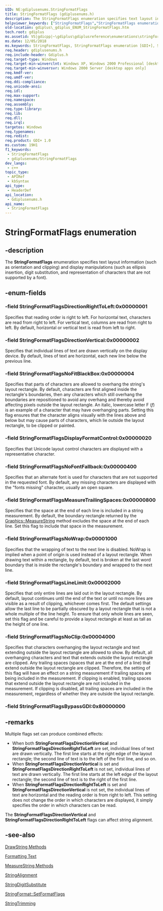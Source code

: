 ```yaml
---
UID: NE:gdiplusenums.StringFormatFlags
title: StringFormatFlags (gdiplusenums.h)
description: The StringFormatFlags enumeration specifies text layout information (such as orientation and clipping) and display manipulations (such as ellipsis insertion, digit substitution, and representation of characters that are not supported by a font).
helpviewer_keywords: ["StringFormatFlags","StringFormatFlags enumeration [GDI+]","StringFormatFlagsDirectionRightToLeft","StringFormatFlagsDirectionVertical","StringFormatFlagsDisplayFormatControl","StringFormatFlagsLineLimit","StringFormatFlagsMeasureTrailingSpaces","StringFormatFlagsNoClip","StringFormatFlagsNoFitBlackBox","StringFormatFlagsNoFontFallback","StringFormatFlagsNoWrap","_gdiplus_ENUM_StringFormatFlags","gdiplus._gdiplus_ENUM_StringFormatFlags","gdiplusenums/StringFormatFlags","gdiplusenums/StringFormatFlagsDirectionRightToLeft","gdiplusenums/StringFormatFlagsDirectionVertical","gdiplusenums/StringFormatFlagsDisplayFormatControl","gdiplusenums/StringFormatFlagsLineLimit","gdiplusenums/StringFormatFlagsMeasureTrailingSpaces","gdiplusenums/StringFormatFlagsNoClip","gdiplusenums/StringFormatFlagsNoFitBlackBox","gdiplusenums/StringFormatFlagsNoFontFallback","gdiplusenums/StringFormatFlagsNoWrap"]
old-location: gdiplus\_gdiplus_ENUM_StringFormatFlags.htm
tech.root: gdiplus
ms.assetid: VS|gdicpp|~\gdiplus\gdiplusreference\enumerations\stringformatflags.htm
ms.date: 12/05/2018
ms.keywords: StringFormatFlags, StringFormatFlags enumeration [GDI+], StringFormatFlagsDirectionRightToLeft, StringFormatFlagsDirectionVertical, StringFormatFlagsDisplayFormatControl, StringFormatFlagsLineLimit, StringFormatFlagsMeasureTrailingSpaces, StringFormatFlagsNoClip, StringFormatFlagsNoFitBlackBox, StringFormatFlagsNoFontFallback, StringFormatFlagsNoWrap, _gdiplus_ENUM_StringFormatFlags, gdiplus._gdiplus_ENUM_StringFormatFlags, gdiplusenums/StringFormatFlags, gdiplusenums/StringFormatFlagsDirectionRightToLeft, gdiplusenums/StringFormatFlagsDirectionVertical, gdiplusenums/StringFormatFlagsDisplayFormatControl, gdiplusenums/StringFormatFlagsLineLimit, gdiplusenums/StringFormatFlagsMeasureTrailingSpaces, gdiplusenums/StringFormatFlagsNoClip, gdiplusenums/StringFormatFlagsNoFitBlackBox, gdiplusenums/StringFormatFlagsNoFontFallback, gdiplusenums/StringFormatFlagsNoWrap
req.header: gdiplusenums.h
req.include-header: Gdiplus.h
req.target-type: Windows
req.target-min-winverclnt: Windows XP, Windows 2000 Professional [desktop apps only]
req.target-min-winversvr: Windows 2000 Server [desktop apps only]
req.kmdf-ver: 
req.umdf-ver: 
req.ddi-compliance: 
req.unicode-ansi: 
req.idl: 
req.max-support: 
req.namespace: 
req.assembly: 
req.type-library: 
req.lib: 
req.dll: 
req.irql: 
targetos: Windows
req.typenames: 
req.redist: 
req.product: GDI+ 1.0
ms.custom: 19H1
f1_keywords:
 - StringFormatFlags
 - gdiplusenums/StringFormatFlags
dev_langs:
 - c++
topic_type:
 - APIRef
 - kbSyntax
api_type:
 - HeaderDef
api_location:
 - Gdiplusenums.h
api_name:
 - StringFormatFlags
---
```


# StringFormatFlags enumeration


## -description

The <b>StringFormatFlags</b> enumeration specifies text layout information (such as orientation and clipping) and display manipulations (such as ellipsis insertion, digit substitution, and representation of characters that are not supported by a font).

## -enum-fields

### -field StringFormatFlagsDirectionRightToLeft:0x00000001

Specifies that reading order is right to left. For horizontal text, characters are read from right to left. For vertical text, columns are read from right to left. By default, horizontal or vertical text is read from left to right.

### -field StringFormatFlagsDirectionVertical:0x00000002

Specifies that individual lines of text are drawn vertically on the display device. By default, lines of text are horizontal, each new line below the previous line.

### -field StringFormatFlagsNoFitBlackBox:0x00000004

Specifies that parts of characters are allowed to overhang the string's layout rectangle. By default, characters are first aligned inside the rectangle's boundaries, then any characters which still overhang the boundaries are repositioned to avoid any overhang and thereby avoid affecting pixels outside the layout rectangle. An italic, lowercase letter F (<i>f</i>) is an example of a character that may have overhanging parts. Setting this flag ensures that the character aligns visually with the lines above and below but may cause parts of characters, which lie outside the layout rectangle, to be clipped or painted.

### -field StringFormatFlagsDisplayFormatControl:0x00000020

Specifies that Unicode layout control characters are displayed with a representative character.

### -field StringFormatFlagsNoFontFallback:0x00000400

Specifies that an alternate font is used for characters that are not supported in the requested font. By default, any missing characters are displayed with the "fonts missing" character, usually an open square.

### -field StringFormatFlagsMeasureTrailingSpaces:0x00000800

Specifies that the space at the end of each line is included in a string measurement. By default, the boundary rectangle returned by the 
				<a href="/windows/desktop/api/gdiplusgraphics/nf-gdiplusgraphics-graphics-measurestring(inconstwchar_inint_inconstfont_inconstpointf__inconststringformat_outrectf)">Graphics::MeasureString</a> method excludes the space at the end of each line. Set this flag to include that space in the measurement.

### -field StringFormatFlagsNoWrap:0x00001000

Specifies that the wrapping of text to the next line is disabled. NoWrap is implied when a point of origin is used instead of a layout rectangle. When drawing text within a rectangle, by default, text is broken at the last word boundary that is inside the rectangle's boundary and wrapped to the next line.

### -field StringFormatFlagsLineLimit:0x00002000

Specifies that only entire lines are laid out in the layout rectangle. By default, layout continues until the end of the text or until no more lines are visible as a result of clipping, whichever comes first. The default settings allow the last line to be partially obscured by a layout rectangle that is not a whole multiple of the line height. To ensure that only whole lines are seen, set this flag and be careful to provide a layout rectangle at least as tall as the height of one line.

### -field StringFormatFlagsNoClip:0x00004000

Specifies that characters overhanging the layout rectangle and text extending outside the layout rectangle are allowed to show. By default, all overhanging characters and text that extends outside the layout rectangle are clipped. Any trailing spaces (spaces that are at the end of a line) that extend outside the layout rectangle are clipped. Therefore, the setting of this flag will have an effect on a string measurement if trailing spaces are being included in the measurement. If clipping is enabled, trailing spaces that extend outside the layout rectangle are not included in the measurement. If clipping is disabled, all trailing spaces are included in the measurement, regardless of whether they are outside the layout rectangle.

### -field StringFormatFlagsBypassGDI:0x80000000

## -remarks

Multiple flags set can produce combined effects: 

<ul>
<li>When both <b><b>StringFormatFlagsDirectionVertical</b></b> and <b><b>StringFormatFlagsDirectionRightToLeft</b></b> are set, individual lines of text are drawn vertically. The first line starts at the right edge of the layout rectangle; the second line of text is to the left of the first line, and so on. </li>
<li>When <b><b>StringFormatFlagsDirectionVertical</b></b> is set and <b><b>StringFormatFlagsDirectionRightToLeft</b></b> is not set, individual lines of text are drawn vertically. The first line starts at the left edge of the layout rectangle; the second line of text is to the right of the first line. </li>
<li>When <b><b>StringFormatFlagsDirectionRightToLeft</b></b> is set and <b><b>StringFormatFlagsDirectionVertical</b></b> is not set, the individual lines of text are horizontal and the reading order is from right to left. This setting does not change the order in which characters are displayed, it simply specifies the order in which characters can be read. </li>
</ul>
The <b><b>StringFormatFlagsDirectionVertical</b></b> and <b><b>StringFormatFlagsDirectionRightToLeft</b></b> flags can affect string alignment.

## -see-also

<a href="/windows/desktop/api/gdiplusgraphics/nf-gdiplusgraphics-graphics-drawstring(constwchar_int_constfont_constpointf__constbrush)">DrawString Methods</a>



<a href="/windows/desktop/gdiplus/-gdiplus-formatting-text-use">Formatting Text</a>



<a href="/windows/desktop/api/gdiplusgraphics/nf-gdiplusgraphics-graphics-measurestring(inconstwchar_inint_inconstfont_inconstpointf__inconststringformat_outrectf)">MeasureString Methods</a>



<a href="/windows/desktop/api/gdiplusenums/ne-gdiplusenums-stringalignment">StringAlignment</a>



<a href="/windows/desktop/api/gdiplusenums/ne-gdiplusenums-stringdigitsubstitute">StringDigitSubstitute</a>



<a href="/windows/desktop/api/gdiplusstringformat/nf-gdiplusstringformat-stringformat-setformatflags">StringFormat::SetFormatFlags</a>



<a href="/windows/desktop/api/gdiplusenums/ne-gdiplusenums-stringtrimming">StringTrimming</a>
